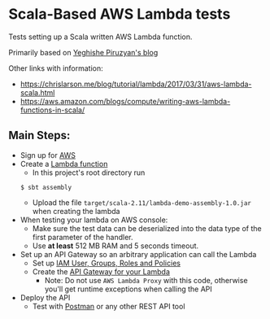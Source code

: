 Scala-Based AWS Lambda tests
============================

Tests setting up a Scala written AWS Lambda function.

Primarily based on [Yeghishe Piruzyan's blog](http://yeghishe.github.io/2016/10/16/writing-aws-lambdas-in-scala.html)

Other links with information:
* https://chrislarson.me/blog/tutorial/lambda/2017/03/31/aws-lambda-scala.html
* https://aws.amazon.com/blogs/compute/writing-aws-lambda-functions-in-scala/

## Main Steps:
* Sign up for [AWS](https://aws.amazon.com/)
* Create a [Lambda function](http://docs.aws.amazon.com/lambda/latest/dg/lambda-app.html)
  * In this project's root directory run
  ```
  $ sbt assembly
  ```
  * Upload the file `target/scala-2.11/lambda-demo-assembly-1.0.jar` when creating the lambda
* When testing your lambda on AWS console:
  * Make sure the test data can be deserialized into the data type of the first parameter of the handler.
  * Use **at least** 512 MB RAM and 5 seconds timeout.
* Set up an API Gateway so an arbitrary application can call the Lambda
  * Set up [IAM User, Groups, Roles and Policies](http://docs.aws.amazon.com/apigateway/latest/developerguide/getting-started.html#setting-up-iam)
  * Create the [API Gateway for your Lambda](http://docs.aws.amazon.com/apigateway/latest/developerguide/api-gateway-create-api-from-example.html)
    * Note: Do not use `AWS Lambda Proxy` with this code, otherwise you'll get runtime exceptions when calling the API
* Deploy the API
  * Test with [Postman](https://www.getpostman.com/) or any other REST API tool
